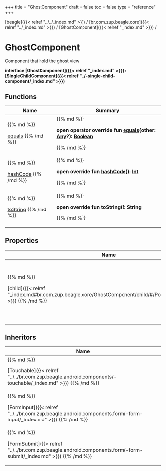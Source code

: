 +++
title = "GhostComponent"
draft = false
toc = false
type = "reference"
+++

[beagle]({{< relref "../../_index.md" >}}) / [br.com.zup.beagle.core]({{< relref "../_index.md" >}}) / [GhostComponent]({{< relref "_index.md" >}}) / 



# GhostComponent  
  

Component that hold the ghost view

<b>interface [GhostComponent]({{< relref "_index.md" >}}) : [SingleChildComponent]({{< relref "../-single-child-component/_index.md" >}})</b>   


## Functions  
<table>
  
<thead>
<tr>
<th>
Name  
</th>
<th>
Summary  
</th>
  
</tr>
</thead>
<tbody>
<tr>
<td>
{{% md %}}

[equals](https://kotlinlang.org/api/latest/jvm/stdlib/kotlin/-any/equals.html)
{{% /md %}}
</td>
<td>
{{% md %}}

  
<b>open operator override fun [equals](https://kotlinlang.org/api/latest/jvm/stdlib/kotlin/-any/equals.html)(other: [Any](https://kotlinlang.org/api/latest/jvm/stdlib/kotlin/-any/index.html)?): [Boolean](https://kotlinlang.org/api/latest/jvm/stdlib/kotlin/-boolean/index.html)</b>  



{{% /md %}}
</td>
</tr>

<tr>
<td>
{{% md %}}

[hashCode](https://kotlinlang.org/api/latest/jvm/stdlib/kotlin/-any/hash-code.html)
{{% /md %}}
</td>
<td>
{{% md %}}

  
<b>open override fun [hashCode](https://kotlinlang.org/api/latest/jvm/stdlib/kotlin/-any/hash-code.html)(): [Int](https://kotlinlang.org/api/latest/jvm/stdlib/kotlin/-int/index.html)</b>  



{{% /md %}}
</td>
</tr>

<tr>
<td>
{{% md %}}

[toString](https://kotlinlang.org/api/latest/jvm/stdlib/kotlin/-any/to-string.html)
{{% /md %}}
</td>
<td>
{{% md %}}

  
<b>open override fun [toString](https://kotlinlang.org/api/latest/jvm/stdlib/kotlin/-any/to-string.html)(): [String](https://kotlinlang.org/api/latest/jvm/stdlib/kotlin/-string/index.html)</b>  



{{% /md %}}
</td>
</tr>

</tbody>
</table>


## Properties  
<table>
  
<thead>
<tr>
<th>
Name  
</th>
<th>
Summary  
</th>
  
</tr>
</thead>
<tbody>
<tr>
<td>
{{% md %}}

[child]({{< relref "_index.md#br.com.zup.beagle.core/GhostComponent/child/#/PointingToDeclaration/" >}})
{{% /md %}}
</td>
<td>
{{% md %}}

  

show the current view

<b>abstract override val [child]({{< relref "_index.md#br.com.zup.beagle.core/GhostComponent/child/#/PointingToDeclaration/" >}}): [ServerDrivenComponent]({{< relref "../-server-driven-component/_index.md" >}})</b>   

{{% /md %}}
</td>
</tr>

</tbody>
</table>


## Inheritors  
<table>
  
<thead>
<tr>
<th>
Name  
</th>
  
</tr>
</thead>
<tbody>
<tr>
<td>
{{% md %}}

[Touchable]({{< relref "../../br.com.zup.beagle.android.components/-touchable/_index.md" >}})
{{% /md %}}
</td>
</tr>

<tr>
<td>
{{% md %}}

[FormInput]({{< relref "../../br.com.zup.beagle.android.components.form/-form-input/_index.md" >}})
{{% /md %}}
</td>
</tr>

<tr>
<td>
{{% md %}}

[FormSubmit]({{< relref "../../br.com.zup.beagle.android.components.form/-form-submit/_index.md" >}})
{{% /md %}}
</td>
</tr>

</tbody>
</table>

